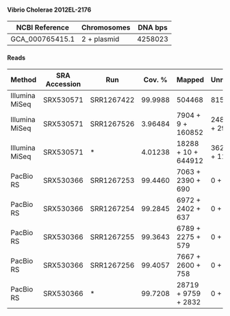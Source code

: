 #### Vibrio Cholerae 2012EL-2176

|  NCBI Reference | Chromosomes | DNA bps |
|-----------------|-------------|---------|
| GCA_000765415.1 | 2 + plasmid | 4258023 |

#### Reads

|     Method     | SRA Accession |    Run     |  Cov. % |        Mapped       |      Unmapped     |  Length | Paired? | SNPs |
|----------------|---------------|------------|---------|---------------------|-------------------|---------|---------|------|
| Illumina MiSeq | SRX530571     | SRR1267422 | 99.9988 | 504468              | 8150              | 35-151  | Y       |    0 |
| Illumina MiSeq | SRX530571     | SRR1267526 | 3.96484 | 7904 + 9 + 160852   | 2486 + 4 + 2936   | 35-151  | Y       |  130 |
| Illumina MiSeq | SRX530571     | *          | 4.01238 | 18288 + 10 + 644912 | 3624 + 25 + 11020 | 35-151  | Y       |  150 |
| PacBio RS      | SRX530366     | SRR1267253 | 99.4460 | 7063 + 2390 + 690   | 0 + 0 + 0         | 65-8683 | N       |  196 |
| PacBio RS      | SRX530366     | SRR1267254 | 99.2845 | 6972 + 2402 + 637   | 0 + 0 + 0         | 69-7507 | N       |  193 |
| PacBio RS      | SRX530366     | SRR1267255 | 99.3643 | 6789 + 2275 + 579   | 0 + 0 + 0         | 52-7883 | N       |  229 |
| PacBio RS      | SRX530366     | SRR1267256 | 99.4057 | 7667 + 2600 + 758   | 0 + 0 + 0         | 54-8886 | N       |  216 |
| PacBio RS      | SRX530366     | *          | 99.7208 | 28719 + 9759 + 2832 | 0 + 0 + 0         | 52-8886 | N       |  214 |
